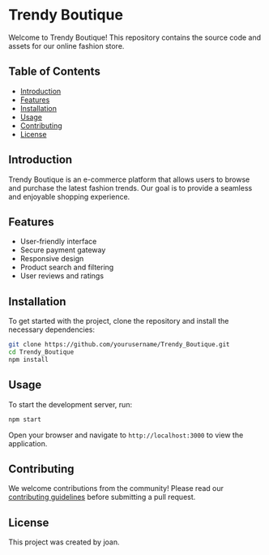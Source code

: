 # Trendy Boutique

Welcome to Trendy Boutique! This repository contains the source code and assets for our online fashion store.

## Table of Contents

- [Introduction](#introduction)
- [Features](#features)
- [Installation](#installation)
- [Usage](#usage)
- [Contributing](#contributing)
- [License](#license)

## Introduction

Trendy Boutique is an e-commerce platform that allows users to browse and purchase the latest fashion trends. Our goal is to provide a seamless and enjoyable shopping experience.

## Features

- User-friendly interface
- Secure payment gateway
- Responsive design
- Product search and filtering
- User reviews and ratings

## Installation

To get started with the project, clone the repository and install the necessary dependencies:

```bash
git clone https://github.com/yourusername/Trendy_Boutique.git
cd Trendy_Boutique
npm install
```

## Usage

To start the development server, run:

```bash
npm start
```

Open your browser and navigate to `http://localhost:3000` to view the application.

## Contributing

We welcome contributions from the community! Please read our [contributing guidelines](CONTRIBUTING.md) before submitting a pull request.

## License

This project was created by joan.
